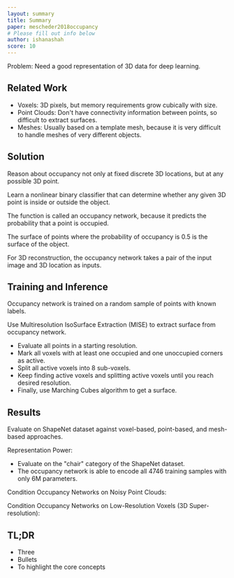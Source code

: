 ```yaml
---
layout: summary
title: Summary
paper: mescheder2018occupancy
# Please fill out info below
author: ishanashah
score: 10
---
```


Problem: Need a good representation of 3D data for deep learning.

## Related Work
* Voxels: 3D pixels, but memory requirements grow cubically with size.
* Point Clouds: Don't have connectivity information between points, so difficult to extract surfaces.
* Meshes: Usually based on a template mesh, because it is very difficult to handle meshes of very different objects.

## Solution
Reason about occupancy not only at fixed discrete 3D locations, but at any possible 3D point.

Learn a nonlinear binary classifier that can determine whether any given 3D point is inside or outside the object.

The function is called an occupancy network, because it predicts the probability that a point is occupied.

The surface of points where the probability of occupancy is 0.5 is the surface of the object.

For 3D reconstruction, the occupancy network takes a pair of the input image and 3D location as inputs.

## Training and Inference

Occupancy network is trained on a random sample of points with known labels.

Use Multiresolution IsoSurface Extraction (MISE) to extract surface from occupancy network.
* Evaluate all points in a starting resolution.
* Mark all voxels with at least one occupied and one unoccupied corners as active.
* Split all active voxels into 8 sub-voxels.
* Keep finding active voxels and splitting active voxels until you reach desired resolution.
* Finally, use Marching Cubes algorithm to get a surface.

## Results

Evaluate on ShapeNet dataset against voxel-based, point-based, and mesh-based approaches.

Representation Power:
* Evaluate on the "chair" category of the ShapeNet dataset.
* The occupancy network is able to encode all 4746 training samples with only 6M parameters.

Condition Occupancy Networks on Noisy Point Clouds:


Condition Occupancy Networks on Low-Resolution Voxels (3D Super-resolution):





## TL;DR
* Three
* Bullets
* To highlight the core concepts
